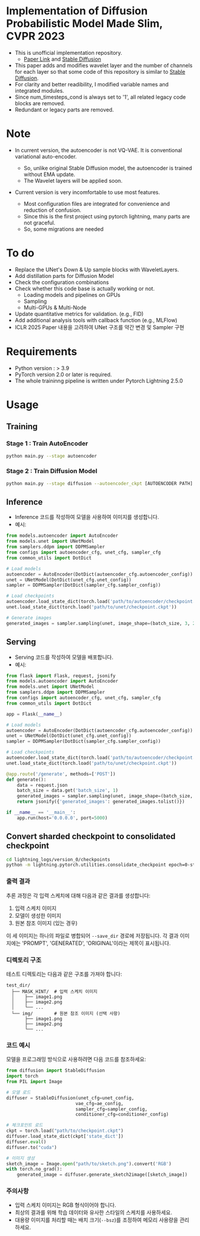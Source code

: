 # Implementation of Diffusion Probabilistic Model Made Slim, CVPR 2023
- This is unofficial implementation repository.
  - [Paper Link](https://openaccess.thecvf.com/content/CVPR2023/papers/Yang_Diffusion_Probabilistic_Model_Made_Slim_CVPR_2023_paper.pdf) and [Stable Diffusion](https://github.com/CompVis/stable-diffusion)
- This paper adds and modifies wavelet layer and the number of channels for each layer so that some code of this repository is similar to [Stable Diffusion](https://github.com/CompVis/stable-diffusion).  
- For clarity and better readibility, I modified variable names and integrated modules.
- Since num_timesteps_cond is always set to '1', all related legacy code blocks are removed.
- Redundant or legacy parts are removed.
# Note
- In current version, the autoencoder is not VQ-VAE. It is conventional variational auto-encoder.
  - So, unlike original Stable Diffusion model, the autoencoder is trained without EMA update. 
  - The Wavelet layers will be applied soon.

- Current version is very incomfortable to use most features.
  - Most configuration files are integrated for convenience and reduction of confusion.
  - Since this is the first project using pytorch lightning, many parts are not graceful.
  - So, some migrations are needed
# To do
- Replace the UNet's Down & Up sample blocks with WaveletLayers.
- Add distillation parts for Diffusion Model
- Check the configuration combinations
- Check whether this code base is actually working or not.
  - Loading models and pipelines on GPUs
  - Sampling
  - Multi-GPUs & Multi-Node
- Update quantitative metrics for validation. (e.g., FID)
- Add additional analysis tools with callback function (e.g., MLFlow)
- ICLR 2025 Paper 내용을 고려하여 UNet 구조를 약간 변경 및 Sampler 구현
# Requirements
- Python version : > 3.9
- PyTorch version 2.0 or later is required.
- The whole traininng pipeline is written under Pytorch Lightning 2.5.0
# Usage
## Training
### Stage 1 : Train AutoEncoder
```sh
python main.py --stage autoencoder
```
### Stage 2 : Train Diffusion Model
```sh
python main.py --stage diffusion --autoencoder_ckpt [AUTOENCODER PATH]
```

## Inference
- Inference 코드를 작성하여 모델을 사용하여 이미지를 생성합니다.
- 예시:
```python
from models.autoencoder import AutoEncoder
from models.unet import UNetModel
from samplers.ddpm import DDPMSampler
from configs import autoencoder_cfg, unet_cfg, sampler_cfg
from common_utils import DotDict

# Load models
autoencoder = AutoEncoder(DotDict(autoencoder_cfg.autoencoder_config))
unet = UNetModel(DotDict(unet_cfg.unet_config))
sampler = DDPMSampler(DotDict(sampler_cfg.sampler_config))

# Load checkpoints
autoencoder.load_state_dict(torch.load('path/to/autoencoder/checkpoint.ckpt'))
unet.load_state_dict(torch.load('path/to/unet/checkpoint.ckpt'))

# Generate images
generated_images = sampler.sampling(unet, image_shape=(batch_size, 3, 256, 256))
```

## Serving
- Serving 코드를 작성하여 모델을 배포합니다.
- 예시:
```python
from flask import Flask, request, jsonify
from models.autoencoder import AutoEncoder
from models.unet import UNetModel
from samplers.ddpm import DDPMSampler
from configs import autoencoder_cfg, unet_cfg, sampler_cfg
from common_utils import DotDict

app = Flask(__name__)

# Load models
autoencoder = AutoEncoder(DotDict(autoencoder_cfg.autoencoder_config))
unet = UNetModel(DotDict(unet_cfg.unet_config))
sampler = DDPMSampler(DotDict(sampler_cfg.sampler_config))

# Load checkpoints
autoencoder.load_state_dict(torch.load('path/to/autoencoder/checkpoint.ckpt'))
unet.load_state_dict(torch.load('path/to/unet/checkpoint.ckpt'))

@app.route('/generate', methods=['POST'])
def generate():
    data = request.json
    batch_size = data.get('batch_size', 1)
    generated_images = sampler.sampling(unet, image_shape=(batch_size, 3, 256, 256))
    return jsonify({'generated_images': generated_images.tolist()})

if __name__ == '__main__':
    app.run(host='0.0.0.0', port=5000)
```

## Convert sharded checkpoint to consolidated checkpoint
```bash
cd lightning_logs/version_0/checkpoints
python -m lightning.pytorch.utilities.consolidate_checkpoint epoch=0-step=3.ckpt
```

### 출력 결과

추론 과정은 각 입력 스케치에 대해 다음과 같은 결과를 생성합니다:

1. 입력 스케치 이미지
2. 모델이 생성한 이미지
3. 원본 참조 이미지 (있는 경우)

이 세 이미지는 하나의 파일로 병합되어 `--save_dir` 경로에 저장됩니다. 각 결과 이미지에는 'PROMPT', 'GENERATED', 'ORIGINAL'이라는 제목이 표시됩니다.

### 디렉토리 구조

테스트 디렉토리는 다음과 같은 구조를 가져야 합니다:

```
test_dir/
  ├── MASK_HINT/  # 입력 스케치 이미지
  │    ├── image1.png
  │    ├── image2.png
  │    └── ...
  └── img/        # 원본 참조 이미지 (선택 사항)
       ├── image1.png
       ├── image2.png
       └── ...
```

### 코드 예시

모델을 프로그래밍 방식으로 사용하려면 다음 코드를 참조하세요:

```python
from diffusion import StableDiffusion
import torch
from PIL import Image

# 모델 로드
diffuser = StableDiffusion(unet_cfg=unet_config, 
                          vae_cfg=ae_config, 
                          sampler_cfg=sampler_config,
                          conditioner_cfg=conditioner_config)

# 체크포인트 로드
ckpt = torch.load("path/to/checkpoint.ckpt")
diffuser.load_state_dict(ckpt['state_dict'])
diffuser.eval()
diffuser.to("cuda")

# 이미지 생성
sketch_image = Image.open("path/to/sketch.png").convert('RGB')
with torch.no_grad():
    generated_image = diffuser.generate_sketch2image([sketch_image])
```

### 주의사항

- 입력 스케치 이미지는 RGB 형식이어야 합니다.
- 최상의 결과를 위해 학습 데이터와 유사한 스타일의 스케치를 사용하세요.
- 대용량 이미지를 처리할 때는 배치 크기(`--bsz`)를 조정하여 메모리 사용량을 관리하세요.
